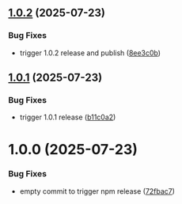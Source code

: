 ## [1.0.2](https://github.com/Decodo/sdk/compare/v1.0.1...v1.0.2) (2025-07-23)


### Bug Fixes

* trigger 1.0.2 release and publish ([8ee3c0b](https://github.com/Decodo/sdk/commit/8ee3c0bf3ebc0bcc44e15b2080772507193597d7))

## [1.0.1](https://github.com/Decodo/sdk/compare/v1.0.0...v1.0.1) (2025-07-23)


### Bug Fixes

* trigger 1.0.1 release ([b11c0a2](https://github.com/Decodo/sdk/commit/b11c0a28874cc89ca719449c8fcf732f53b01696))

# 1.0.0 (2025-07-23)


### Bug Fixes

* empty commit to trigger npm release ([72fbac7](https://github.com/Decodo/sdk/commit/72fbac7396feda1fa981e4921f6024cfb70a5002))
